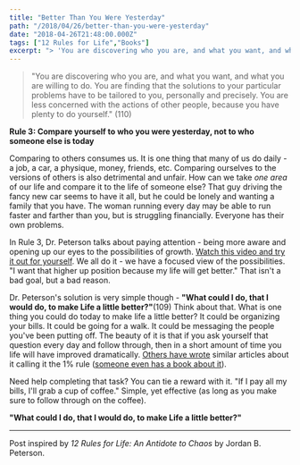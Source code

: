```yaml
---
title: "Better Than You Were Yesterday"
path: "/2018/04/26/better-than-you-were-yesterday"
date: "2018-04-26T21:48:00.000Z"
tags: ["12 Rules for Life","Books"]
excerpt: "> 'You are discovering who you are, and what you want, and what you are willing to do. You are finding that the solutions to your particular problems have to be tailored to you, personally and..."
---
```


> "You are discovering who you are, and what you want, and what you are willing to do. You are finding that the solutions to your particular problems have to be tailored to you, personally and precisely. You are less concerned with the actions of other people, because you have plenty to do yourself." (110)

**Rule 3: Compare yourself to who you were yesterday, not to who someone else is today**

Comparing to others consumes us. It is one thing that many of us do daily - a job, a car, a physique, money, friends, etc. Comparing ourselves to the versions of others is also detrimental and unfair. How can we take *one area* of our life and compare it to the life of someone else? That guy driving the fancy new car seems to have it all, but he could be lonely and wanting a family that you have. The woman running every day may be able to run faster and farther than you, but is struggling financially. Everyone has their own problems.

In Rule 3, Dr. Peterson talks about paying attention - being more aware and opening up our eyes to the possibilities of growth. [Watch this video and try it out for yourself](https://www.youtube.com/watch?v=vJG698U2Mvo). We all do it - we have a focused view of the possibilities. "I want that higher up position because my life will get better." That isn't a bad goal, but a bad reason.

Dr. Peterson's solution is very simple though - **"What could I do, that I would do, to make Life a little better?"**(109) Think about that. What is one thing you could do today to make life a little better? It could be organizing your bills. It could be going for a walk. It could be messaging the people you've been putting off. The beauty of it is that if you ask yourself that question every day and follow through, then in a short amount of time you life will have improved dramatically. [Others have wrote](https://www.google.com/search?q=the+1%25+daily+rule&amp;oq=the+1%25+daily+rule&amp;aqs=chrome..69i57j69i64l3.6532j0j3&amp;sourceid=chrome&amp;ie=UTF-8) similar articles about it calling it the 1% rule ([someone even has a book about it](https://www.1percentrulebook.com/launch)).

Need help completing that task? You can tie a reward with it. "If I pay all my bills, I'll grab a cup of coffee." Simple, yet effective (as long as you make sure to follow through on the coffee).

**"What could I do, that I would do, to make Life a little better?"**

---

Post inspired by *12 Rules for Life: An Antidote to Chaos* by Jordan B. Peterson.
